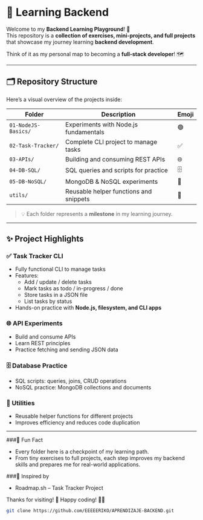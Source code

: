 # 🚀 Learning Backend

Welcome to my **Backend Learning Playground**! 🎉  
This repository is a **collection of exercises, mini-projects, and full projects** that showcase my journey learning **backend development**.  

Think of it as my personal map to becoming a **full-stack developer**! 🗺️

---

## 🗂️ Repository Structure

Here’s a visual overview of the projects inside:

| Folder | Description | Emoji |
|--------|-------------|-------|
| `01-NodeJS-Basics/` | Experiments with Node.js fundamentals | 🟢 |
| `02-Task-Tracker/` | Complete CLI project to manage tasks | ✅ |
| `03-APIs/` | Building and consuming REST APIs | 🌐 |
| `04-DB-SQL/` | SQL queries and scripts for practice | 🗄 |
| `05-DB-NoSQL/` | MongoDB & NoSQL experiments | 🔹 |
| `utils/` | Reusable helper functions and snippets | 🔧 |

> 💡 Each folder represents a **milestone** in my learning journey.

---

## ✨ Project Highlights

### ✅ Task Tracker CLI
- Fully functional CLI to manage tasks  
- Features:
  - Add / update / delete tasks
  - Mark tasks as todo / in-progress / done
  - Store tasks in a JSON file
  - List tasks by status
- Hands-on practice with **Node.js, filesystem, and CLI apps**

### 🌐 API Experiments
- Build and consume APIs
- Learn REST principles
- Practice fetching and sending JSON data

### 🗄 Database Practice
- SQL scripts: queries, joins, CRUD operations
- NoSQL practice: MongoDB collections and documents

### 🔧 Utilities
- Reusable helper functions for different projects
- Improves efficiency and reduces code duplication

---

###🌟 Fun Fact

- Every folder here is a checkpoint of my learning path.
- From tiny exercises to full projects, each step improves my backend skills and prepares me for real-world applications.

###🔗 Inspired by

- Roadmap.sh – Task Tracker Project

Thanks for visiting! 🚀
Happy coding! 👨‍💻
```bash
git clone https://github.com/EEEEERIKO/APRENDIZAJE-BACKEND.git
